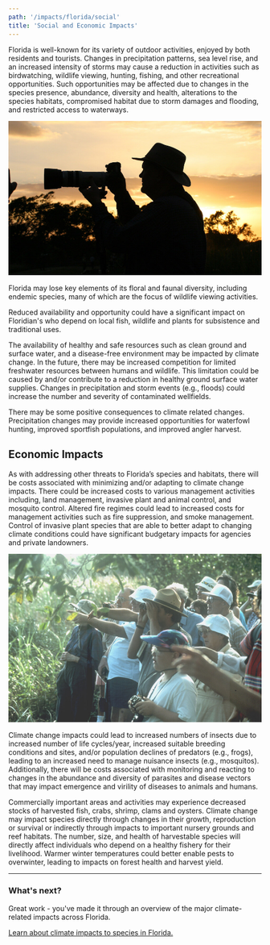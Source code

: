```yaml
---
path: '/impacts/florida/social'
title: 'Social and Economic Impacts'
---
```


<content-header icon="social_impacts" title="Social and Economic impacts of Climate Change in Florida"></content-header>

Florida is well-known for its variety of outdoor activities, enjoyed by both residents and tourists. Changes in precipitation patterns, sea level rise, and an increased intensity of storms may cause a reduction in activities such as birdwatching, wildlife viewing, hunting, fishing, and other recreational opportunities. Such opportunities may be affected due to changes in the species presence, abundance, diversity and health, alterations to the species habitats, compromised habitat due to storm damages and flooding, and restricted access to waterways.

<!-- https://www.flickr.com/photos/evergladesnps/9258239728/ -->

![Photography photo](9258239728_e15e2f4894_k.jpg 'Photo: R. Cammauf.')

Florida may lose key elements of its floral and faunal diversity, including endemic species, many of which are the focus of wildlife viewing activities.

Reduced availability and opportunity could have a significant impact on Floridian's who depend on local fish, wildlife and plants for subsistence and traditional uses.

The availability of healthy and safe resources such as clean ground and surface water, and a disease-free environment may be impacted by climate change. In the future, there may be increased competition for limited freshwater resources between humans and wildlife. This limitation could be caused by and/or contribute to a reduction in healthy ground surface water supplies. Changes in precipitation and storm events (e.g., floods) could increase the number and severity of contaminated wellfields.

There may be some positive consequences to climate related changes. Precipitation changes may provide increased opportunities for waterfowl hunting, improved sportfish populations, and improved angler harvest.

## Economic Impacts

As with addressing other threats to Florida’s species and habitats, there will be costs associated with minimizing and/or adapting to climate change impacts. There could be increased costs to various management activities including, land management, invasive plant and animal control, and mosquito control. Altered fire regimes could lead to increased costs for management activities such as fire suppression, and smoke management. Control of invasive plant species that are able to better adapt to changing climate conditions could have significant budgetary impacts for agencies and private landowners.

<!-- https://www.flickr.com/photos/evergladesnps/9258333562/in/album-72157634585832508/ -->
<!-- ![Birdwatching photo](9258333562_1c3213d91e_k.jpg 'Photo: NPS') -->

<div class="float-right thumbnail-large">
<img src="9258333562_1c3213d91e_k.jpg" alt="Birdwatching photo" />
<!-- https://www.flickr.com/photos/evergladesnps/9099355261/ -->
</div>

Climate change impacts could lead to increased numbers of insects due to increased number of life cycles/year, increased suitable breeding conditions and sites, and/or population declines of predators (e.g., frogs), leading to an increased need to manage nuisance insects (e.g., mosquitos). Additionally, there will be costs associated with monitoring and reacting to changes in the abundance and diversity of parasites and disease vectors that may impact emergence and virility of diseases to animals and humans.

Commercially important areas and activities may experience decreased stocks of harvested fish, crabs, shrimp, clams and oysters. Climate change may impact species directly through changes in their growth, reproduction or survival or indirectly through impacts to important nursery grounds and reef habitats. The number, size, and health of harvestable species will directly affect individuals who depend on a healthy fishery for their livelihood. Warmer winter temperatures could better enable pests to overwinter, leading to impacts on forest health and harvest yield.

<hr class="divider"/>

### What's next?

Great work - you've made it through an overview of the major climate-related impacts across Florida.

[Learn about climate impacts to species in Florida.](/impacts/species)
